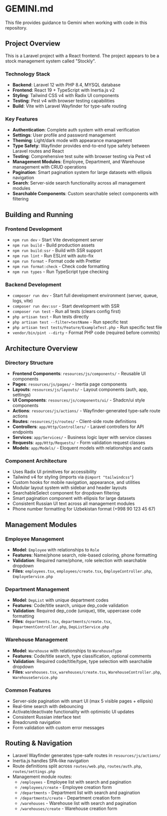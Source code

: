 # GEMINI.md

This file provides guidance to Gemini when working with code in this repository.

## Project Overview

This is a Laravel project with a React frontend. The project appears to be a stock management system called "Stockly".

### Technology Stack

*   **Backend**: Laravel 12 with PHP 8.4, MYSQL database
*   **Frontend**: React 19 + TypeScript with Inertia.js v2
*   **Styling**: Tailwind CSS v4 with Radix UI components
*   **Testing**: Pest v4 with browser testing capabilities
*   **Build**: Vite with Laravel Wayfinder for type-safe routing

### Key Features

*   **Authentication**: Complete auth system with email verification
*   **Settings**: User profile and password management
*   **Theming**: Light/dark mode with appearance management
*   **Type Safety**: Wayfinder provides end-to-end type safety between Laravel routes and React
*   **Testing**: Comprehensive test suite with browser testing via Pest v4
*   **Management Modules**: Employee, Department, and Warehouse management with CRUD operations
*   **Pagination**: Smart pagination system for large datasets with ellipsis navigation
*   **Search**: Server-side search functionality across all management modules
*   **Searchable Components**: Custom searchable select components with filtering

## Building and Running

### Frontend Development

*   `npm run dev` - Start Vite development server
*   `npm run build` - Build production assets
*   `npm run build:ssr` - Build with SSR support
*   `npm run lint` - Run ESLint with auto-fix
*   `npm run format` - Format code with Prettier
*   `npm run format:check` - Check code formatting
*   `npm run types` - Run TypeScript type checking

### Backend Development

*   `composer run dev` - Start full development environment (server, queue, logs, vite)
*   `composer run dev:ssr` - Start development with SSR
*   `composer run test` - Run all tests (clears config first)
*   `php artisan test` - Run tests directly
*   `php artisan test --filter=testName` - Run specific test
*   `php artisan test tests/Feature/ExampleTest.php` - Run specific test file
*   `vendor/bin/pint --dirty` - Format PHP code (required before commits)

## Architecture Overview

### Directory Structure

*   **Frontend Components**: `resources/js/components/` - Reusable UI components
*   **Pages**: `resources/js/pages/` - Inertia page components
*   **Layouts**: `resources/js/layouts/` - Layout components (auth, app, settings)
*   **UI Components**: `resources/js/components/ui/` - Shadcn/ui style components
*   **Actions**: `resources/js/actions/` - Wayfinder-generated type-safe route actions
*   **Routes**: `resources/js/routes/` - Client-side route definitions
*   **Controllers**: `app/Http/Controllers/` - Laravel controllers for API endpoints
*   **Services**: `app/Services/` - Business logic layer with service classes
*   **Requests**: `app/Http/Requests/` - Form validation request classes
*   **Models**: `app/Models/` - Eloquent models with relationships and casts

### Component Architecture

*   Uses Radix UI primitives for accessibility
*   Tailwind v4 for styling (imports via `@import "tailwindcss"`)
*   Custom hooks for mobile navigation, appearance, and utilities
*   Modular layout system with sidebar and header layouts
*   SearchableSelect component for dropdown filtering
*   Smart pagination component with ellipsis for large datasets
*   Consistent Russian UI text across all management modules
*   Phone number formatting for Uzbekistan format (+998 90 123 45 67)

## Management Modules

### Employee Management

*   **Model**: `Employee` with relationships to `Role`
*   **Features**: Name/phone search, role-based coloring, phone formatting
*   **Validation**: Required name/phone, role selection with searchable dropdown
*   **Files**: `employees.tsx`, `employees/create.tsx`, `EmployeController.php`, `EmployeService.php`

### Department Management

*   **Model**: `DepList` with unique department codes
*   **Features**: Code/title search, unique dep_code validation
*   **Validation**: Required dep_code (unique), title, uppercase code formatting
*   **Files**: `departments.tsx`, `departments/create.tsx`, `DepartmentController.php`, `DepListService.php`

### Warehouse Management

*   **Model**: `Warehouse` with relationships to `WarehouseType`
*   **Features**: Code/title search, type classification, optional comments
*   **Validation**: Required code/title/type, type selection with searchable dropdown
*   **Files**: `warehouses.tsx`, `warehouses/create.tsx`, `WarehouseController.php`, `WarehouseService.php`

### Common Features

*   Server-side pagination with smart UI (max 5 visible pages + ellipsis)
*   Real-time search with debouncing
*   Activate/deactivate functionality with optimistic UI updates
*   Consistent Russian interface text
*   Breadcrumb navigation
*   Form validation with custom error messages

## Routing & Navigation

*   Laravel Wayfinder generates type-safe routes in `resources/js/actions/`
*   Inertia.js handles SPA-like navigation
*   Route definitions split across `routes/web.php`, `routes/auth.php`, `routes/settings.php`
*   Management module routes:
    *   `/employees` - Employee list with search and pagination
    *   `/employees/create` - Employee creation form
    *   `/departments` - Department list with search and pagination
    *   `/departments/create` - Department creation form
    *   `/warehouses` - Warehouse list with search and pagination
    *   `/warehouses/create` - Warehouse creation form
